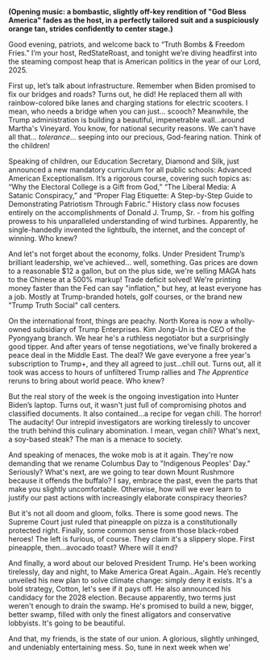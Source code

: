 **(Opening music: a bombastic, slightly off-key rendition of "God Bless America" fades as the host, in a perfectly tailored suit and a suspiciously orange tan, strides confidently to center stage.)**

Good evening, patriots, and welcome back to “Truth Bombs & Freedom Fries.” I’m your host, RedStateRoast, and tonight we’re diving headfirst into the steaming compost heap that is American politics in the year of our Lord, 2025.

First up, let’s talk about infrastructure. Remember when Biden promised to fix our bridges and roads? Turns out, he did! He replaced them all with rainbow-colored bike lanes and charging stations for electric scooters. I mean, who needs a bridge when you can just… scooch? Meanwhile, the Trump administration is building a beautiful, impenetrable wall...around Martha's Vineyard. You know, for national security reasons. We can't have all that... *tolerance*... seeping into our precious, God-fearing nation. Think of the children!

Speaking of children, our Education Secretary, Diamond and Silk, just announced a new mandatory curriculum for all public schools: Advanced American Exceptionalism. It’s a rigorous course, covering such topics as: “Why the Electoral College is a Gift from God,” “The Liberal Media: A Satanic Conspiracy,” and “Proper Flag Etiquette: A Step-by-Step Guide to Demonstrating Patriotism Through Fabric.” History class now focuses entirely on the accomplishments of Donald J. Trump, Sr. - from his golfing prowess to his unparalleled understanding of wind turbines. Apparently, he single-handedly invented the lightbulb, the internet, and the concept of winning. Who knew?

And let's not forget about the economy, folks. Under President Trump’s brilliant leadership, we’ve achieved… well, something. Gas prices are down to a reasonable $12 a gallon, but on the plus side, we're selling MAGA hats to the Chinese at a 500% markup! Trade deficit solved! We're printing money faster than the Fed can say "inflation," but hey, at least everyone has a job. Mostly at Trump-branded hotels, golf courses, or the brand new "Trump Truth Social" call centers.

On the international front, things are peachy. North Korea is now a wholly-owned subsidiary of Trump Enterprises. Kim Jong-Un is the CEO of the Pyongyang branch. We hear he's a ruthless negotiator but a surprisingly good tipper. And after years of tense negotiations, we've finally brokered a peace deal in the Middle East. The deal? We gave everyone a free year's subscription to Trump+, and they all agreed to just…chill out. Turns out, all it took was access to hours of unfiltered Trump rallies and *The Apprentice* reruns to bring about world peace. Who knew?

But the real story of the week is the ongoing investigation into Hunter Biden’s laptop. Turns out, it wasn't just full of compromising photos and classified documents. It also contained…a recipe for vegan chili. The horror! The audacity! Our intrepid investigators are working tirelessly to uncover the truth behind this culinary abomination. I mean, vegan chili? What's next, a soy-based steak? The man is a menace to society.

And speaking of menaces, the woke mob is at it again. They're now demanding that we rename Columbus Day to "Indigenous Peoples' Day." Seriously? What's next, are we going to tear down Mount Rushmore because it offends the buffalo? I say, embrace the past, even the parts that make you slightly uncomfortable. Otherwise, how will we ever learn to justify our past actions with increasingly elaborate conspiracy theories?

But it's not all doom and gloom, folks. There is some good news. The Supreme Court just ruled that pineapple on pizza is a constitutionally protected right. Finally, some common sense from those black-robed heroes! The left is furious, of course. They claim it's a slippery slope. First pineapple, then…avocado toast? Where will it end?

And finally, a word about our beloved President Trump. He's been working tirelessly, day and night, to Make America Great Again…Again. He’s recently unveiled his new plan to solve climate change: simply deny it exists. It's a bold strategy, Cotton, let's see if it pays off. He also announced his candidacy for the 2028 election. Because apparently, two terms just weren't enough to drain the swamp. He's promised to build a new, bigger, better swamp, filled with only the finest alligators and conservative lobbyists. It's going to be beautiful.

And that, my friends, is the state of our union. A glorious, slightly unhinged, and undeniably entertaining mess. So, tune in next week when we'